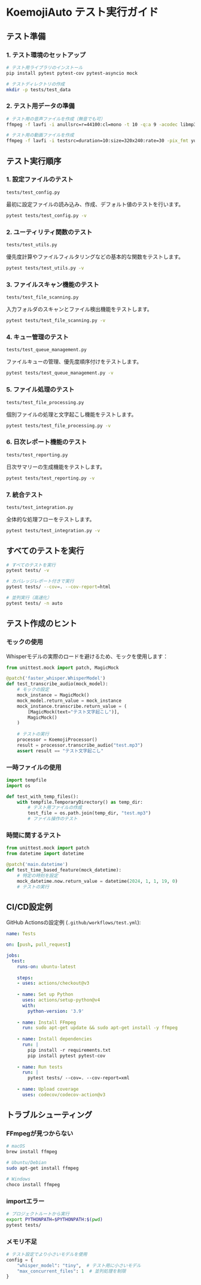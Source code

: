 # KoemojiAuto テスト実行ガイド

## テスト準備

### 1. テスト環境のセットアップ

```bash
# テスト用ライブラリのインストール
pip install pytest pytest-cov pytest-asyncio mock

# テストディレクトリの作成
mkdir -p tests/test_data
```

### 2. テスト用データの準備

```bash
# テスト用の音声ファイルを作成（無音でも可）
ffmpeg -f lavfi -i anullsrc=r=44100:cl=mono -t 10 -q:a 9 -acodec libmp3lame tests/test_data/sample_audio.mp3

# テスト用の動画ファイルを作成
ffmpeg -f lavfi -i testsrc=duration=10:size=320x240:rate=30 -pix_fmt yuv420p tests/test_data/sample_video.mp4
```

## テスト実行順序

### 1. 設定ファイルのテスト
`tests/test_config.py`

最初に設定ファイルの読み込み、作成、デフォルト値のテストを行います。

```bash
pytest tests/test_config.py -v
```

### 2. ユーティリティ関数のテスト
`tests/test_utils.py`

優先度計算やファイルフィルタリングなどの基本的な関数をテストします。

```bash
pytest tests/test_utils.py -v
```

### 3. ファイルスキャン機能のテスト
`tests/test_file_scanning.py`

入力フォルダのスキャンとファイル検出機能をテストします。

```bash
pytest tests/test_file_scanning.py -v
```

### 4. キュー管理のテスト
`tests/test_queue_management.py`

ファイルキューの管理、優先度順序付けをテストします。

```bash
pytest tests/test_queue_management.py -v
```

### 5. ファイル処理のテスト
`tests/test_file_processing.py`

個別ファイルの処理と文字起こし機能をテストします。

```bash
pytest tests/test_file_processing.py -v
```

### 6. 日次レポート機能のテスト
`tests/test_reporting.py`

日次サマリーの生成機能をテストします。

```bash
pytest tests/test_reporting.py -v
```

### 7. 統合テスト
`tests/test_integration.py`

全体的な処理フローをテストします。

```bash
pytest tests/test_integration.py -v
```

## すべてのテストを実行

```bash
# すべてのテストを実行
pytest tests/ -v

# カバレッジレポート付きで実行
pytest tests/ --cov=. --cov-report=html

# 並列実行（高速化）
pytest tests/ -n auto
```

## テスト作成のヒント

### モックの使用

Whisperモデルの実際のロードを避けるため、モックを使用します：

```python
from unittest.mock import patch, MagicMock

@patch('faster_whisper.WhisperModel')
def test_transcribe_audio(mock_model):
    # モックの設定
    mock_instance = MagicMock()
    mock_model.return_value = mock_instance
    mock_instance.transcribe.return_value = (
        [MagicMock(text="テスト文字起こし")], 
        MagicMock()
    )
    
    # テストの実行
    processor = KoemojiProcessor()
    result = processor.transcribe_audio("test.mp3")
    assert result == "テスト文字起こし"
```

### 一時ファイルの使用

```python
import tempfile
import os

def test_with_temp_files():
    with tempfile.TemporaryDirectory() as temp_dir:
        # テスト用ファイルの作成
        test_file = os.path.join(temp_dir, "test.mp3")
        # ファイル操作のテスト
```

### 時間に関するテスト

```python
from unittest.mock import patch
from datetime import datetime

@patch('main.datetime')
def test_time_based_feature(mock_datetime):
    # 特定の時刻を設定
    mock_datetime.now.return_value = datetime(2024, 1, 1, 19, 0)
    # テストの実行
```

## CI/CD設定例

GitHub Actionsの設定例 (`.github/workflows/test.yml`):

```yaml
name: Tests

on: [push, pull_request]

jobs:
  test:
    runs-on: ubuntu-latest
    
    steps:
    - uses: actions/checkout@v3
    
    - name: Set up Python
      uses: actions/setup-python@v4
      with:
        python-version: '3.9'
    
    - name: Install FFmpeg
      run: sudo apt-get update && sudo apt-get install -y ffmpeg
    
    - name: Install dependencies
      run: |
        pip install -r requirements.txt
        pip install pytest pytest-cov
    
    - name: Run tests
      run: |
        pytest tests/ --cov=. --cov-report=xml
    
    - name: Upload coverage
      uses: codecov/codecov-action@v3
```

## トラブルシューティング

### FFmpegが見つからない
```bash
# macOS
brew install ffmpeg

# Ubuntu/Debian
sudo apt-get install ffmpeg

# Windows
choco install ffmpeg
```

### importエラー
```bash
# プロジェクトルートから実行
export PYTHONPATH=$PYTHONPATH:$(pwd)
pytest tests/
```

### メモリ不足
```python
# テスト設定でより小さいモデルを使用
config = {
    "whisper_model": "tiny",  # テスト用に小さいモデル
    "max_concurrent_files": 1  # 並列処理を制限
}
```